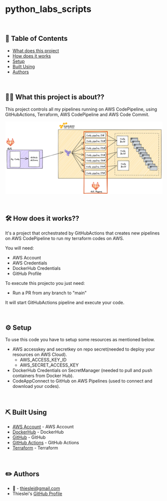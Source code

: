 # python_labs_scripts

<BR>

## 📝 Table of Contents

- [What does this project](#aboutit)
- [How does it works](#Howdoesitworks)
- [Setup](#setup)
- [Built Using](#built_using)
- [Authors](#authors)
<!-- - [References](#references) -->

<BR>

## 💪🏽️ What this project is about?? <a name = "aboutit"></a>
This project controls all my pipelines running on AWS CodePipeline, using GitHubActions, Terraform, AWS CodePipeline and AWS Code Commit.

![Alt text](img/codepipeline.png?raw=true "codepipeline")

<BR>

## 🛠️ How does it works?? <a name = "Howdoesitworks"></a>
It's a project that orchestrated by GitHubActions that creates new pipelines on AWS CodePipeline to run my terraform codes on AWS.

You will need:
* AWS Account
* AWS Credentials
* DockerHub Credentials
* GitHub Profile

To execute this projecto you just need:

* Run a PR from any branch to "main"

It will start GitHubActions pipeline and execute your code.

<BR>

## ⚙️ Setup <a name = "setup"></a>
To use this code you have to setup some resources as mentioned below.
* AWS accesskey and secretkey on repo secret(needed to deploy your resources on AWS Cloud).
    - AWS_ACCESS_KEY_ID
    - AWS_SECRET_ACCESS_KEY
* DockerHub Credentials on SecretManager (needed to pull and push containers from Docker Hub).
* CodeAppConnect to GitHub on AWS Pipelines (used to connect and download your codes).

<BR>

## ⛏️ Built Using <a name = "built_using"></a>
- [AWS Account](https://amazon.com/aws) - AWS Account
- [DockerHub](https://hub.docker.com/) - DockerHub
- [GitHub](https://github.com) - GitHub
- [GitHub Actions](https://github.com/features/actions) - GitHub Actions
- [Terraform](https://www.terraform.io/) - Terraform

<BR>
<!--
## 📕️ References <a name = "references"></a>
* 

<BR>
-->

## ✏️ Authors <a name = "authors"></a>

- 📩️ - thieslei@gmail.com
- Thieslei's [GitHub Profile](https://github.com/thieslei)

